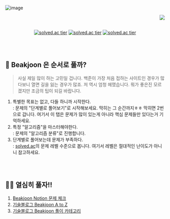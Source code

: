![image](https://user-images.githubusercontent.com/45550607/122662885-6f438c80-d1d1-11eb-8e37-897b427a41e7.png)

<div align="right"><a href="https://hits.seeyoufarm.com"/><img src="https://hits.seeyoufarm.com/api/count/incr/badge.svg?url=https://github.com/eona1301/Algorithms-Problem-Solving/tree/main/Beakjoon"/></a></div>

<br>
<div align="center">

[![solved.ac tier](http://mazassumnida.wtf/api/generate_badge?boj=dang0113)](https://solved.ac/dang0113)
[![solved.ac tier](http://mazassumnida.wtf/api/v2/generate_badge?boj=dang0113)](https://solved.ac/dang0113)
[![solved.ac tier](http://mazassumnida.wtf/api/mini/generate_badge?boj=dang0113)](https://solved.ac/dang0113)

</div>
<br>
<br>

## 🤔 Beakjoon 은 순서로 풀까?
> 사실 제일 많이 하는 고민일 겁니다. 백준이 가장 처음 접하는 사이트인 경우가 많다보니 열면 길을 잃는 경우가 많죠. 저 역시 엄청 헤맸습니다. 뭐가 좋은진 모르겠지만 조금의 팁이 되길 바랍니다.

1. 특별한 목표는 없고, 다들 하니까 시작한다.<br> : 문제의 "단계별로 풀어보기"로 시작해보세요. 막히는 그 순간까지ㅎㅎ 막히면 2번으로 갑니다. 여기서 이 탭은 문제가 많이 있는게 아니라 핵심 문제들만 있다는거 기억하세요.
2. 특정 "알고리즘"을 마스터해야한다.<br> : 문제의 "알고리즘 분류"로 진행합니다.
3. 단계별로 풀어보는데 문제가 부족하다. <br> : [solved.ac](https://solved.ac/)의 문제 레벨 수준으로 봅니다. 여기서 레벨은 절대적인 난이도가 아니니 참고하세요.

<br>
<br>

## ✍🏻 열심히 풀자!!

1. [Beakjoon Notion 문제 체크](https://www.notion.so/danghyeona/5e06598a19f84ff691c9f948c3e32787?v=b917204e141f46ff97b25cc0cdd3ae35)
2. [기술블로그 Beakjoon A to Z](https://eona1301.github.io/a_to_z/BeakjoonSolution/)
3. [기술블로그 Beakjoon 풀이 카테고리](https://eona1301.github.io/categories/#beakjoon)